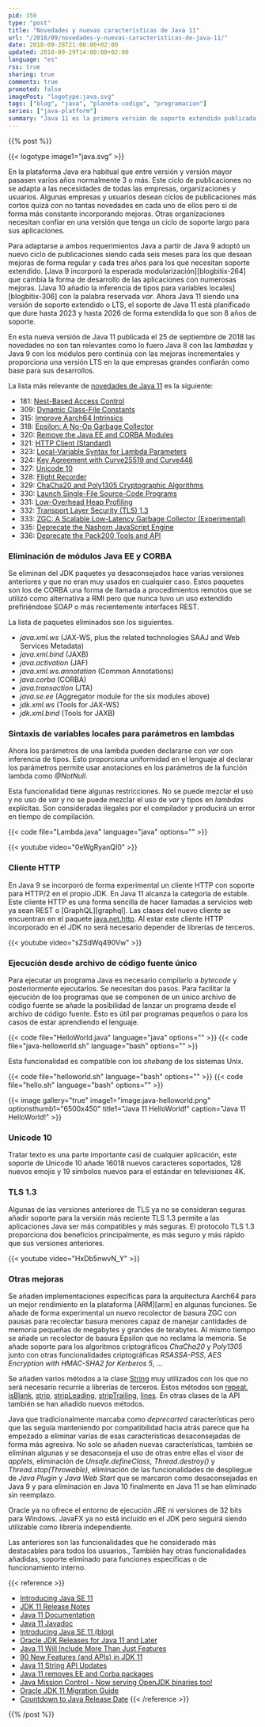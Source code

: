 ```yaml
---
pid: 350
type: "post"
title: "Novedades y nuevas características de Java 11"
url: "/2018/09/novedades-y-nuevas-caracteristicas-de-java-11/"
date: 2018-09-28T21:00:00+02:00
updated: 2018-09-29T14:00:00+02:00
language: "es"
rss: true
sharing: true
comments: true
promoted: false
imagePost: "logotype:java.svg"
tags: ["blog", "java", "planeta-codigo", "programacion"]
series: ["java-platform"]
summary: "Java 11 es la primera versión de soporte extendido publicada o LTS bajo el nuevo ciclo de publicaciones que adoptó Java en la versión 9. Añade varias novedades importantes en cuanto a seguridad y elimina otras que en versiones anteriores ya fueron marcadas como desaconsejadas."
---
```


{{% post %}}

{{< logotype image1="java.svg" >}}

En la plataforma Java era habitual que entre versión y versión mayor pasasen varios años normalmente 3 o más. Este ciclo de publicaciones no se adapta a las necesidades de todas las empresas, organizaciones y usuarios. Algunas empresas y usuarios desean ciclos de publicaciones más cortos quizá con no tantas novedades en cada uno de ellos pero sí de forma más constante incorporando mejoras. Otras organizaciones necesitan confiar en una versión que tenga un ciclo de soporte largo para sus aplicaciones.

Para adaptarse a ambos requerimientos Java a partir de Java 9 adoptó un nuevo ciclo de publicaciones siendo cada seis meses para los que desean mejoras de forma regular y cada tres años para los que necesitan soporte extendido. [Java 9 incorporó la esperada modularización][blogbitix-264] que cambia la forma de desarrollo de las aplicaciones con numerosas mejoras. [Java 10 añadío la inferencia de tipos para variables locales][blogbitix-306] con la palabra reservada _var_. Ahora Java 11 siendo una versión de soporte extendido o LTS, el soporte de Java 11 está planificado que dure hasta 2023 y hasta 2026 de forma extendida lo que son 8 años de soporte.

En esta nueva versión de Java 11 publicada el 25 de septiembre de 2018 las novedades no son tan relevantes como lo fuero Java 8 con las _lambadas_ y Java 9 con los módulos pero continúa con las mejoras incrementales y proporciona una versión LTS en la que empresas grandes confiarán como base para sus desarrollos.

La lista más relevante de [novedades de Java 11](http://openjdk.java.net/projects/jdk/11/) es la siguiente:

* 181: [Nest-Based Access Control](http://openjdk.java.net/jeps/181)
* 309: [Dynamic Class-File Constants](http://openjdk.java.net/jeps/309)
* 315: [Improve Aarch64 Intrinsics](http://openjdk.java.net/jeps/315)
* 318: [Epsilon: A No-Op Garbage Collector](http://openjdk.java.net/jeps/318)
* 320: [Remove the Java EE and CORBA Modules](http://openjdk.java.net/jeps/320)
* 321: [HTTP Client (Standard)](http://openjdk.java.net/jeps/321)
* 323: [Local-Variable Syntax for Lambda Parameters](http://openjdk.java.net/jeps/323)
* 324: [Key Agreement with Curve25519 and Curve448](http://openjdk.java.net/jeps/324)
* 327: [Unicode 10](http://openjdk.java.net/jeps/327)
* 328: [Flight Recorder](http://openjdk.java.net/jeps/328)
* 329: [ChaCha20 and Poly1305 Cryptographic Algorithms](http://openjdk.java.net/jeps/329)
* 330: [Launch Single-File Source-Code Programs](http://openjdk.java.net/jeps/330)
* 331: [Low-Overhead Heap Profiling](http://openjdk.java.net/jeps/331)
* 332: [Transport Layer Security (TLS) 1.3](http://openjdk.java.net/jeps/332)
* 333: [ZGC: A Scalable Low-Latency Garbage Collector (Experimental)](http://openjdk.java.net/jeps/333)
* 335: [Deprecate the Nashorn JavaScript Engine](http://openjdk.java.net/jeps/335)
* 336: [Deprecate the Pack200 Tools and API](http://openjdk.java.net/jeps/336)

### Eliminación de módulos Java EE y CORBA

Se eliminan del JDK paquetes ya desaconsejados hace varias versiones anteriores y que no eran muy usados en cualquier caso. Estos paquetes son los de CORBA una forma de llamada a procedimientos remotos que se utilizó como alternativa a RMI pero que nunca tuvo un uso extendido prefiriéndose SOAP o más recientemente interfaces REST.

La lista de paquetes eliminados son los siguientes.

* _java.xml.ws_ (JAX-WS, plus the related technologies SAAJ and Web Services Metadata)
* _java.xml.bind_ (JAXB)
* _java.activation_ (JAF)
* _java.xml.ws.annotation_ (Common Annotations)
* _java.corba_ (CORBA)
* _java.transaction_ (JTA)
* _java.se.ee_ (Aggregator module for the six modules above)
* _jdk.xml.ws_ (Tools for JAX-WS)
* _jdk.xml.bind_ (Tools for JAXB)

### Sintaxis de variables locales para parámetros en lambdas

Ahora los parámetros de una lambda pueden declararse con _var_ con inferencia de tipos. Esto proporciona uniformidad en el lenguaje al declarar los parámetros permite usar anotaciones en los parámetros de la función lambda como _@NotNull_.

Esta funcionalidad tiene algunas restricciones. No se puede mezclar el uso y no uso de _var_ y no se puede mezclar el uso de _var_ y tipos en _lambdas_ explícitas. Son consideradas ilegales por el compilador y producirá un error en tiempo de compilación.

{{< code file="Lambda.java" language="java" options="" >}}

{{< youtube video="0eWgRyanQI0" >}}

### Cliente HTTP

En Java 9 se incorporó de forma experimental un cliente HTTP con soporte para HTTP/2 en el propio JDK. En Java 11 alcanza la categoría de estable. Este cliente HTTP es una forma sencilla de hacer llamadas a servicios web ya sean REST o [GraphQL][graphql]. Las clases del nuevo cliente se encuentran en el paquete [java.net.http](javadoc11:java.net.http/java/net/http/package-summary.html). Al estar este cliente HTTP incorporado en el JDK no será necesario depender de librerías de terceros.

{{< youtube video="sZSdWq490Vw" >}}

### Ejecución desde archivo de código fuente único

Para ejecutar un programa Java es necesario compilarlo a _bytecode_ y posteriormente ejecutarlos. Se necesitan dos pasos. Para facilitar la ejecución de los programas que se componen de un único archivo de código fuente se añade la posibilidad de lanzar un programa desde el archivo de código fuente. Esto es útil par programas pequeños o para los casos de estar aprendiendo el lenguaje.

{{< code file="HelloWorld.java" language="java" options="" >}}
{{< code file="java-helloworld.sh" language="bash" options="" >}}

Esta funcionalidad es compatible con los _shebang_ de los sistemas Unix.

{{< code file="helloworld.sh" language="bash" options="" >}}
{{< code file="hello.sh" language="bash" options="" >}}

{{< image
    gallery="true"
    image1="image:java-helloworld.png" optionsthumb1="6500x450" title1="Java 11 HelloWorld!"
    caption="Java 11 HelloWorld!" >}}

### Unicode 10

Tratar texto es una parte importante casi de cualquier aplicación, este soporte de Unicode 10 añade 16018 nuevos caracteres soportados, 128 nuevos emojis y 19 símbolos nuevos para el estándar en televisiones 4K.

### TLS 1.3

Algunas de las versiones anteriores de TLS ya no se consideran seguras añadir soporte para la versión más reciente TLS 1.3 permite a las aplicaciones Java ser más compatibles y más seguras. El protocolo TLS 1.3 proporciona dos beneficios principalmente, es más seguro y más rápido que sus versiones anteriores.

{{< youtube video="HxDb5nwvN_Y" >}}

### Otras mejoras

Se añaden implementaciones específicas para la arquitectura Aarch64 para un mejor rendimiento en la plataforma [ARM][arm] en algunas funciones. Se añade de forma experimental un nuevo recolector de basura ZGC con pausas para recolectar basura menores capaz de manejar cantidades de memoria pequeñas de megabytes y grandes de terabytes. Al mismo tiempo se añade un recolector de basura Epsilon que no reclama la memoria. Se añade soporte para los algoritmos criptográficos _ChaCha20_ y _Poly1305_ junto con otras funcionalidades criptográficas _RSASSA-PSS_, _AES Encryption with HMAC-SHA2 for Kerberos 5_, ...

Se añaden varios métodos a la clase [String](javadoc11:java.base/java/lang/String.html) muy utilizados con los que no será necesario recurrie a librerías de terceros. Estos métodos son [repeat](javadoc11:java.base/java/lang/String.html#repeat(int)), [isBlank](javadoc11:java.base/java/lang/String.html#isBlank()), [strip](javadoc11:java.base/java/lang/String.html#strip()), [stripLeading](javadoc11:java.base/java/lang/String.html#stripLeading()), [stripTrailing](javadoc11:java.base/java/lang/String.html#stripTrailing()), [lines](javadoc11:java.base/java/lang/String.html#lines()). En otras clases de la API también se han añadido nuevos métodos.

Java que tradicionalmente marcaba como _deprecarted_ características pero que las seguía manteniendo por compatibilidad hacia atrás parece que ha empezado a eliminar varias de esas características desaconsejadas de forma más agresiva. No solo se añaden nuevas características, también se eliminan algunas y se desaconseja el uso de otras entre ellas el visor de _applets_, eliminación de _Unsafe.defineClass_, _Thread.destroy()_ y _Thread.stop(Throwable)_, eliminación de las funcionalidades de despliegue de _Java Plugin_ y _Java Web Start_ que se marcaron como desaconsejadas en Java 9 y para eliminación en Java 10 finalmente en Java 11 se han eliminado sin reemplazo.

Oracle ya no ofrece el entorno de ejecución JRE ni versiones de 32 bits para Windows. JavaFX ya no está incluído en el JDK pero seguirá siendo utilizable como librería independiente.

Las anteriores son las funcionalidades que he considerado más destacables para todos los usuarios., También hay otras funcionalidades añadidas, soporte eliminado para funciones específicas o de funcionamiento interno.

{{< reference >}}
* [Introducing Java SE 11](https://developer.oracle.com/java/java11)
* [JDK 11 Release Notes](https://www.oracle.com/technetwork/java/javase/11-relnote-issues-5012449.html)
* [Java 11 Documentation](https://docs.oracle.com/en/java/javase/11/)
* [Java 11 Javadoc](javadoc11:index.html)
* [Introducing Java SE 11 (blog)](https://blogs.oracle.com/java-platform-group/introducing-java-se-11)
* [Oracle JDK Releases for Java 11 and Later](https://blogs.oracle.com/java-platform-group/oracle-jdk-releases-for-java-11-and-later)
* [Java 11 Will Include More Than Just Features](https://blog.takipi.com/java-11-will-include-more-than-just-features/)
* [90 New Features (and APIs) in JDK 11](https://www.azul.com/90-new-features-and-apis-in-jdk-11/)
* [Java 11 String API Updates](https://4comprehension.com/java-11-string-api-updates/)
* [Java 11 removes EE and Corba packages](https://github.com/eclipse/jetty.project/issues/2487)
* [Java Mission Control - Now serving OpenJDK binaries too!](https://twitter.com/java/status/1044609723012665344)
* [Oracle JDK 11 Migration Guide](https://docs.oracle.com/en/java/javase/11/migrate/index.html)
* [Countdown to Java Release Date](http://www.java-countdown.xyz/)
{{< /reference >}}

{{% /post %}}
